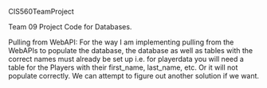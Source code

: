 CIS560TeamProject

Team 09 Project Code for Databases.

Pulling from WebAPI: For the way I am implementing pulling from the WebAPIs to populate the database, the database as well as tables with the correct names must already be set up i.e. for playerdata you will need a table for the Players with their first_name, last_name, etc. Or it will not populate correctly. We can attempt to figure out another solution if we want.
